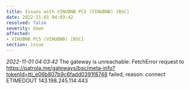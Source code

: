 ```yaml
---
title: Issues with VINUBNB PCS (VINUBNB) [BSC]
date: 2022-11-01 04:03:42
resolved: false
severity: down
affected:
- VINUBNB PCS (VINUBNB) [BSC]
section: issue
---
```


*2022-11-01 04:03:42* The gateway is unreachable: FetchError request to https://patrola.me/gateways/bsc/meta-info?tokenId=tti_e06b807b9c6fadd0391f8748 failed, reason: connect ETIMEDOUT 143.198.245.114:443